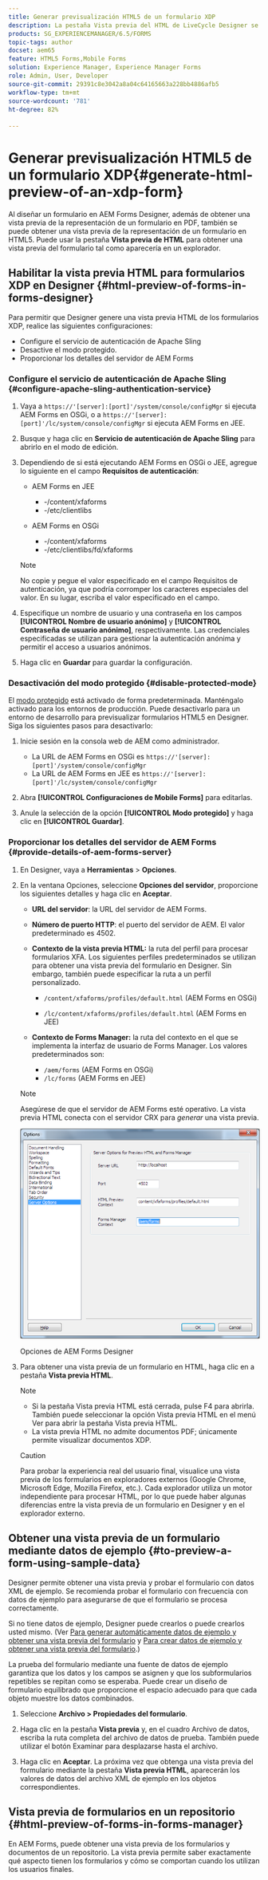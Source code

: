 ```yaml
---
title: Generar previsualización HTML5 de un formulario XDP
description: La pestaña Vista previa del HTML de LiveCycle Designer se puede utilizar para obtener una vista previa de los formularios tal y como aparecen en un explorador.
products: SG_EXPERIENCEMANAGER/6.5/FORMS
topic-tags: author
docset: aem65
feature: HTML5 Forms,Mobile Forms
solution: Experience Manager, Experience Manager Forms
role: Admin, User, Developer
source-git-commit: 29391c8e3042a8a04c64165663a228bb4886afb5
workflow-type: tm+mt
source-wordcount: '781'
ht-degree: 82%

---
```


# Generar previsualización HTML5 de un formulario XDP{#generate-html-preview-of-an-xdp-form}

Al diseñar un formulario en AEM Forms Designer, además de obtener una vista previa de la representación de un formulario en PDF, también se puede obtener una vista previa de la representación de un formulario en HTML5. Puede usar la pestaña **Vista previa de HTML** para obtener una vista previa del formulario tal como aparecería en un explorador.

## Habilitar la vista previa HTML para formularios XDP en Designer {#html-preview-of-forms-in-forms-designer}

Para permitir que Designer genere una vista previa HTML de los formularios XDP, realice las siguientes configuraciones:

* Configure el servicio de autenticación de Apache Sling
* Desactive el modo protegido.
* Proporcionar los detalles del servidor de AEM Forms

### Configure el servicio de autenticación de Apache Sling {#configure-apache-sling-authentication-service}

1. Vaya a `https://'[server]:[port]'/system/console/configMgr` si ejecuta AEM Forms en OSGi, o
   a `https://'[server]:[port]'/lc/system/console/configMgr` si ejecuta AEM Forms en JEE.
1. Busque y haga clic en **Servicio de autenticación de Apache Sling** para abrirlo en el modo de edición.

1. Dependiendo de si está ejecutando AEM Forms en OSGi o JEE, agregue lo siguiente en el campo **Requisitos de autenticación**:

   * AEM Forms en JEE

      * -/content/xfaforms
      * -/etc/clientlibs

   * AEM Forms en OSGi

      * -/content/xfaforms
      * -/etc/clientlibs/fd/xfaforms

   >[!NOTE]
   >
   >No copie y pegue el valor especificado en el campo Requisitos de autenticación, ya que podría corromper los caracteres especiales del valor. En su lugar, escriba el valor especificado en el campo.

1. Especifique un nombre de usuario y una contraseña en los campos **[!UICONTROL Nombre de usuario anónimo]** y **[!UICONTROL Contraseña de usuario anónimo]**, respectivamente. Las credenciales especificadas se utilizan para gestionar la autenticación anónima y permitir el acceso a usuarios anónimos.
1. Haga clic en **Guardar** para guardar la configuración.

### Desactivación del modo protegido {#disable-protected-mode}

El [modo protegido](../../forms/using/get-xdp-pdf-documents-aem.md) está activado de forma predeterminada. Manténgalo activado para los entornos de producción. Puede desactivarlo para un entorno de desarrollo para previsualizar formularios HTML5 en Designer. Siga los siguientes pasos para desactivarlo:

1. Inicie sesión en la consola web de AEM como administrador.

   * La URL de AEM Forms en OSGi es `https://'[server]:[port]'/system/console/configMgr`
   * La URL de AEM Forms en JEE es `https://'[server]:[port]'/lc/system/console/configMgr`

1. Abra **[!UICONTROL Configuraciones de Mobile Forms]** para editarlas.
1. Anule la selección de la opción **[!UICONTROL Modo protegido]** y haga clic en **[!UICONTROL Guardar]**.

### Proporcionar los detalles del servidor de AEM Forms {#provide-details-of-aem-forms-server}

1. En Designer, vaya a **Herramientas** > **Opciones**.
1. En la ventana Opciones, seleccione **Opciones del servidor**, proporcione los siguientes detalles y haga clic en **Aceptar**.

   * **URL del servidor**: la URL del servidor de AEM Forms.

   * **Número de puerto HTTP**: el puerto del servidor de AEM. El valor predeterminado es 4502.
   * **Contexto de la vista previa HTML:** la ruta del perfil para procesar formularios XFA. Los siguientes perfiles predeterminados se utilizan para obtener una vista previa del formulario en Designer. Sin embargo, también puede especificar la ruta a un perfil personalizado.

      * `/content/xfaforms/profiles/default.html` (AEM Forms en OSGi)

      * `/lc/content/xfaforms/profiles/default.html` (AEM Forms en JEE)

   * **Contexto de Forms Manager:** la ruta del contexto en el que se implementa la interfaz de usuario de Forms Manager. Los valores predeterminados son:

      * `/aem/forms` (AEM Forms en OSGi)
      * `/lc/forms` (AEM Forms en JEE)

   >[!NOTE]
   >
   >Asegúrese de que el servidor de AEM Forms esté operativo. La vista previa HTML conecta con el servidor CRX para *generar* una vista previa.

   ![Opciones de AEM Forms Designer ](assets/server_options.png)

   Opciones de AEM Forms Designer

1. Para obtener una vista previa de un formulario en HTML, haga clic en a pestaña **Vista previa HTML**.

   >[!NOTE]
   >
   >
   >
   >
   >    * Si la pestaña Vista previa HTML está cerrada, pulse F4 para abrirla. También puede seleccionar la opción Vista previa HTML en el menú Ver para abrir la pestaña Vista previa HTML.
   >    * La vista previa HTML no admite documentos PDF; únicamente permite visualizar documentos XDP.
   >
   >

   >[!CAUTION]
   >
   >Para probar la experiencia real del usuario final, visualice una vista previa de los formularios en exploradores externos (Google Chrome, Microsoft Edge, Mozilla Firefox, etc.). Cada explorador utiliza un motor independiente para procesar HTML, por lo que puede haber algunas diferencias entre la vista previa de un formulario en Designer y en el explorador externo.

## Obtener una vista previa de un formulario mediante datos de ejemplo {#to-preview-a-form-using-sample-data}

Designer permite obtener una vista previa y probar el formulario con datos XML de ejemplo. Se recomienda probar el formulario con frecuencia con datos de ejemplo para asegurarse de que el formulario se procesa correctamente.

Si no tiene datos de ejemplo, Designer puede crearlos o puede crearlos usted mismo. (Ver [Para generar automáticamente datos de ejemplo y obtener una vista previa del formulario](https://help.adobe.com/en_US/AEMForms/6.1/DesignerHelp/WS107c29ade9134a2c136ae6f212a1f379c94-8000.2.html#WS92d06802c76abadb-728f46ac129b395660c-7efe.2) y [Para crear datos de ejemplo y obtener una vista previa del formulario](https://help.adobe.com/en_US/AEMForms/6.1/DesignerHelp/WS107c29ade9134a2c136ae6f212a1f379c94-8000.2.html#WS92d06802c76abadb-728f46ac129b395660c-7eff.2).)

La prueba del formulario mediante una fuente de datos de ejemplo garantiza que los datos y los campos se asignen y que los subformularios repetibles se repitan como se esperaba. Puede crear un diseño de formulario equilibrado que proporcione el espacio adecuado para que cada objeto muestre los datos combinados.

1. Seleccione **Archivo > Propiedades del formulario**.

1. Haga clic en la pestaña **Vista previa** y, en el cuadro Archivo de datos, escriba la ruta completa del archivo de datos de prueba. También puede utilizar el botón Examinar para desplazarse hasta el archivo.

1. Haga clic en **Aceptar**. La próxima vez que obtenga una vista previa del formulario mediante la pestaña **Vista previa HTML**, aparecerán los valores de datos del archivo XML de ejemplo en los objetos correspondientes.

## Vista previa de formularios en un repositorio {#html-preview-of-forms-in-forms-manager}

En AEM Forms, puede obtener una vista previa de los formularios y documentos de un repositorio. La vista previa permite saber exactamente qué aspecto tienen los formularios y cómo se comportan cuando los utilizan los usuarios finales.
